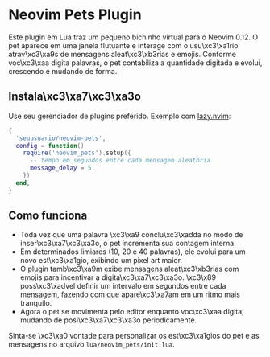 # Neovim Pets Plugin

Este plugin em Lua traz um pequeno bichinho virtual para o Neovim 0.12. O pet aparece em uma janela flutuante e interage com o usu\xc3\xa1rio atrav\xc3\xa9s de mensagens aleat\xc3\xb3rias e emojis. Conforme voc\xc3\xaa digita palavras, o pet contabiliza a quantidade digitada e evolui, crescendo e mudando de forma.

## Instala\xc3\xa7\xc3\xa3o

Use seu gerenciador de plugins preferido. Exemplo com [lazy.nvim](https://github.com/folke/lazy.nvim):

```lua
{
  'seuusuario/neovim-pets',
  config = function()
    require('neovim_pets').setup({
      -- tempo em segundos entre cada mensagem aleatória
      message_delay = 5,
    })
  end,
}
```

## Como funciona

- Toda vez que uma palavra \xc3\xa9 conclu\xc3\xadda no modo de inser\xc3\xa7\xc3\xa3o, o pet incrementa sua contagem interna.
- Em determinados limiares (10, 20 e 40 palavras), ele evolui para um novo est\xc3\xa1gio, exibindo um pixel art maior.
- O plugin tamb\xc3\xa9m exibe mensagens aleat\xc3\xb3rias com emojis para incentivar a digita\xc3\xa7\xc3\xa3o.
  \xc3\x89 poss\xc3\xadvel definir um intervalo em segundos entre cada mensagem, fazendo com que apare\xc3\xa7am em um ritmo mais tranquilo.
- Agora o pet se movimenta pelo editor enquanto voc\xc3\xaa digita, mudando de posi\xc3\xa7\xc3\xa3o periodicamente.

Sinta-se \xc3\xa0 vontade para personalizar os est\xc3\xa1gios do pet e as mensagens no arquivo `lua/neovim_pets/init.lua`.
